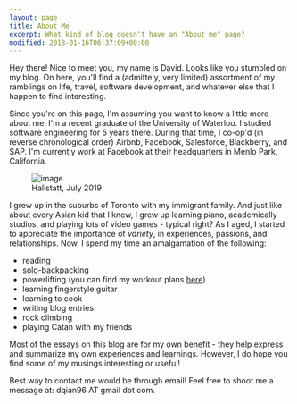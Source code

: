```yaml
---
layout: page
title: About Me 
excerpt: What kind of blog doesn't have an "About me" page?
modified: 2018-01-16T06:37:09+00:00
---
```


Hey there! Nice to meet you, my name is David. Looks like you stumbled on my blog. On here, you'll
find a (admittely, very limited) assortment of my ramblings on life, travel, software development,
and whatever else that I happen to find interesting.

Since you're on this page, I'm assuming you want to know a little more about me. I'm a recent
graduate of the University of Waterloo. I studied software engineering for 5 years there. During
that time, I co-op'd (in reverse chronological order) Airbnb, Facebook, Salesforce, Blackberry, and
SAP. I'm currently work at Facebook at their headquarters in Menlo Park, California.

<figure>
    <img src="/images/hallstatt_portrait_small.jpg" alt="image">
    <figcaption>
        Hallstatt, July 2019
    </figcaption>
</figure>

I grew up in the suburbs of Toronto with my immigrant family. And just like about every Asian kid
that I knew, I grew up learning piano, academically studios, and playing lots of video games -
typical right? As I aged, I started to appreciate the importance of _variety_, in experiences,
passions, and relationships. Now, I spend my time an amalgamation of the following:

* reading
* solo-backpacking
* powerlifting (you can find my workout plans <a class="short-link" target="_blank" href="
https://docs.google.com/spreadsheets/d/1y_kKK-yfKHm2xfnHU9Y34mM-GAIWd6a_m1owIcutHFw/edit?usp=sharing">here</a>)
* learning fingerstyle guitar
* learning to cook
* writing blog entries
* rock climbing
* playing Catan with my friends

Most of the essays on this blog are for my own benefit - they help express and summarize my own
experiences and learnings. However, I do hope you find some of my musings interesting or useful!

<!---
I lead my life following several principles. I strongly believe that one should be **_true to their word_**. I think
that it's incredibly admirable for people to act on their word. Words without action are shallow and superficial.

I believe that people should live with a **_purpose/dream_** in mind.
Without a destination, it becomes impossible to measure progress and life becomes stagnant.

To achieve a goal, I believe that **_hard work_** and **_self-reflection_** are critical. Tenacity and
persistence are difficult and often cannot be substituted by natural talent or luck. However, hard work without
self-reflection could result in stagnation and inefficiency.
I believe in a self-engineering process where one actively reflects on their own strengths and weaknesses.
-->

Best way to contact me would be through email! Feel free to 
shoot me a message at: dqian96 AT gmail dot com.


